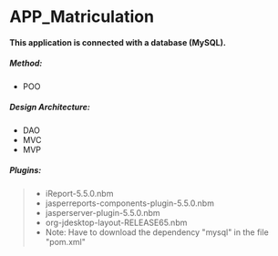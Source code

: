 # APP_Matriculation
#### This application is connected with a database (MySQL).
##### Method:
- POO
##### Design Architecture:
- DAO
- MVC
- MVP
##### Plugins:
> - iReport-5.5.0.nbm
> - jasperreports-components-plugin-5.5.0.nbm
> - jasperserver-plugin-5.5.0.nbm
> - org-jdesktop-layout-RELEASE65.nbm
> - Note: Have to download the dependency "mysql" in the file "pom.xml"

